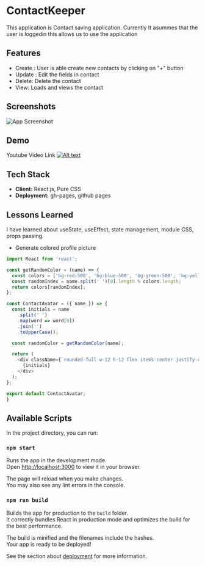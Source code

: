 
# ContactKeeper

This application is Contact saving application. Currently It asummes that the user is loggedin this allows us to use the application

## Features

- Create : User is able create new contacts by clicking on "+" button
- Update : Edit the fields in contact
- Delete: Delete the contact
- View: Loads and views the contact



## Screenshots

![App Screenshot](https://i.postimg.cc/cJdx3KP5/contacts-app.png)


## Demo

Youtube Video Link
[![Alt text](https://img.youtube.com/vi/dkXm6N2vKAc/0.jpg)](https://www.youtube.com/watch?v=dkXm6N2vKAc)


## Tech Stack

- **Client:** React.js, Pure CSS
- **Deployment:** gh-pages, github pages


## Lessons Learned

I have learned about useState, useEffect, state management, module CSS, props  passing.

- Generate colored profile picture

```javascript
import React from 'react';

const getRandomColor = (name) => {
  const colors = ['bg-red-500', 'bg-blue-500', 'bg-green-500', 'bg-yellow-500', 'bg-purple-500'];
  const randomIndex = name.split(' ')[0].length % colors.length;
  return colors[randomIndex];
};

const ContactAvatar = ({ name }) => {
  const initials = name
    .split(' ')
    .map(word => word[0])
    .join('')
    .toUpperCase();

  const randomColor = getRandomColor(name);

  return (
    <div className={`rounded-full w-12 h-12 flex items-center justify-center ${randomColor} text-white`}>
      {initials}
    </div>
  );
};

export default ContactAvatar;
}

```


## Available Scripts

In the project directory, you can run:

### `npm start`

Runs the app in the development mode.\
Open [http://localhost:3000](http://localhost:3000) to view it in your browser.

The page will reload when you make changes.\
You may also see any lint errors in the console.

### `npm run build`

Builds the app for production to the `build` folder.\
It correctly bundles React in production mode and optimizes the build for the best performance.

The build is minified and the filenames include the hashes.\
Your app is ready to be deployed!

See the section about [deployment](https://facebook.github.io/create-react-app/docs/deployment) for more information.
